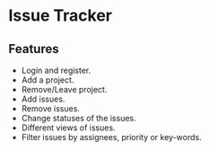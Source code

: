 ﻿# Issue Tracker
## Features 
- Login and register.
- Add a project.
- Remove/Leave project.
- Add issues.
- Remove issues.
- Change statuses of the issues.
- Different views of issues.
- Filter issues by assignees, priority or key-words.
